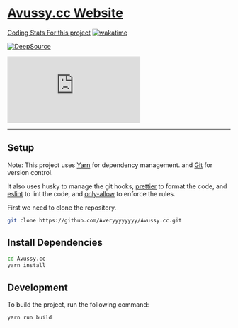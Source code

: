 # [Avussy.cc Website](https://www.avussy.cc/)

[Coding Stats For this project](https://wakatime.com/@Averyyyyyyyy/projects/ufsztpppcp?start=2022-05-15&end=2022-05-21)
[![wakatime](https://wakatime.com/badge/user/dd61c1c6-66ac-402b-826f-ec5b3c62aea3/project/c1df6061-db51-40bf-9aa3-3404cf4d8ac9.svg?style=for-the-badge)](https://wakatime.com/badge/user/dd61c1c6-66ac-402b-826f-ec5b3c62aea3/project/c1df6061-db51-40bf-9aa3-3404cf4d8ac9)

[![DeepSource](https://deepsource.io/gh/Averyyyyyyyy/Avussy.cc.svg/?label=active+issues&show_trend=true&token=MRcUfe-GIfocG-JOxdh7C7qB)](https://deepsource.io/gh/Averyyyyyyyy/Avussy.cc/?ref=repository-badge)

[![BCH compliance](https://bettercodehub.com/edge/badge/Averyyyyyyyy/Avussy.cc?branch=main)](https://bettercodehub.com/)

---

## Setup

Note: This project uses [Yarn](https://yarnpkg.com/) for dependency management.
and [Git](https://git-scm.com/) for version control.

It also uses husky to manage the git hooks, [prettier](https://prettier.io/) to
format the code, and [eslint](https://eslint.org/) to lint the code, and
[only-allow](https://www.npmjs.com/package/only-allow) to enforce the rules.

First we need to clone the repository.

```bash
git clone https://github.com/Averyyyyyyyy/Avussy.cc.git
```

## Install Dependencies

```bash
cd Avussy.cc
yarn install
```

## Development

To build the project, run the following command:

```bash
yarn run build
```
